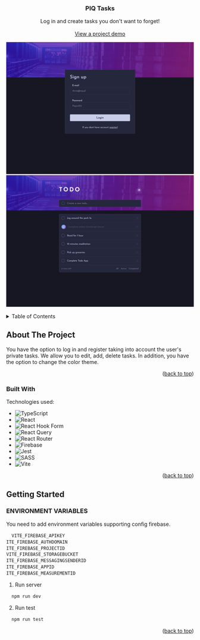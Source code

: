 <p id="readme-top"></p>
<div align="center">
  <h3 align="center">PIQ Tasks</h3>

  <p align="center">
     Log in and create tasks you don't want to forget!
    <br />
    <br />
    <a href="https://piq-tasks.vercel.app/">View a project demo</a>
  </p>

![My Image](./src/assets/images/preview.png)
![My Image](./src/assets/images/preview-dashboard.png)

</div>

<!-- TABLE OF CONTENTS -->
<details>
  <summary>Table of Contents</summary>
  <ol>
    <li>
      <a href="#about-the-project">About The Project</a>
      <ul>
        <li><a href="#built-with">Built With</a></li>
      </ul>
    </li>
    <li>
      <a href="#getting-started">Getting Started</a>
      <ul>
        <li><a href="#installation">Installation</a></li>
      </ul>
    </li>
  </ol>
</details>

<!-- ABOUT THE PROJECT -->

## About The Project

You have the option to log in and register taking into account the user's private tasks.
We allow you to edit, add, delete tasks.
In addition, you have the option to change the color theme.

<p align="right">(<a href="#readme-top">back to top</a>)</p>

### Built With

Technologies used:

- ![TypeScript](https://img.shields.io/badge/typescript-%23007ACC.svg?style=for-the-badge&logo=typescript&logoColor=white)
- ![React](https://img.shields.io/badge/react-%2320232a.svg?style=for-the-badge&logo=react&logoColor=%2361DAFB)
- ![React Hook Form](https://img.shields.io/badge/React%20Hook%20Form-%23EC5990.svg?style=for-the-badge&logo=reacthookform&logoColor=white)
- ![React Query](https://img.shields.io/badge/-React%20Query-FF4154?style=for-the-badge&logo=react%20query&logoColor=white)
- ![React Router](https://img.shields.io/badge/React_Router-CA4245?style=for-the-badge&logo=react-router&logoColor=white)
- ![Firebase](https://img.shields.io/badge/Firebase-039BE5?style=for-the-badge&logo=Firebase&logoColor=white)
- ![Jest](https://img.shields.io/badge/-jest-%23C21325?style=for-the-badge&logo=jest&logoColor=white)
- ![SASS](https://img.shields.io/badge/SASS-hotpink.svg?style=for-the-badge&logo=SASS&logoColor=white)
- ![Vite](https://img.shields.io/badge/vite-%23646CFF.svg?style=for-the-badge&logo=vite&logoColor=white)

<p align="right">(<a href="#readme-top">back to top</a>)</p>

<!-- GETTING STARTED -->

## Getting Started

### ENVIRONMENT VARIABLES

You need to add environment variables supporting config firebase.

```sh
  VITE_FIREBASE_APIKEY
ITE_FIREBASE_AUTHDOMAIN
ITE_FIREBASE_PROJECTID
VITE_FIREBASE_STORAGEBUCKET
ITE_FIREBASE_MESSAGINGSENDERID
ITE_FIREBASE_APPID
ITE_FIREBASE_MEASUREMENTID
```

1. Run server

```sh
  npm run dev
```

2. Run test

```sh
  npm run test
```

<p align="right">(<a href="#readme-top">back to top</a>)</p>
